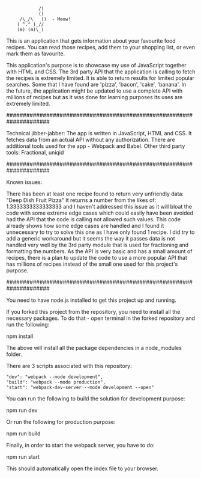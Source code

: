 
                /)             
                ((             
         /\_/\   ))  - Meow!   
        ( ^.^ )_//             
        (m) (m)\_)             

This is an application that gets information about your favourite food recipes. 
You can read those recipes, add them to your shopping list, or even mark them as favourite.

This application's purpose is to showcase my use of JavaScript together with HTML and CSS. The 3rd party API that the application is calling to fetch the recipes is extremely limited. It is able to return results for
limited popular searches. Some that I have found are 'pizza', 'bacon', 'cake', 'banana'.
In the future, the application might be updated to use a complete API with millions of recipes but as it was 
done for learning purposes its uses are extremely limited.

#####################################################################

Technical jibber-jabber:
The app is written in JavaScript, HTML and CSS. It fetches data from an actual API without any authorization.
There are additional tools used for the app - Webpack and Babel. 
Other third party tools: Fractional, uniqid

#####################################################################

Known issues:

There has been at least one recipe found to return very unfriendly data: "Deep Dish Fruit Pizza"
It returns a number from the likes of: 1.3333333333333333 and I haven't addressed this issue as 
it will bloat the code with some extreme edge cases which could easily have been avoided had the
API that the code is calling not allowed such values. This code already shows how some edge 
cases are handled and I found it unnecessary to try to solve this one as I have only found 1 recipe.
I did try to add a generic workaround but it seems the way it passes data is not handled very well
by the 3rd party module that is used for fractioning and formatting the numbers.
As the API is very basic and has a small amount of recipes, there is a plan to update the code to use
a more popular API that has millions of recipes instead of the small one used for this project's purpose.

#####################################################################


You need to have node.js installed to get this project up and running.

If you forked this project from the repository, you need to install all the necessary packages. 
To do that - open terminal in the forked repository and run the following:

npm install 

The above will install all the package dependencies in a node_modules folder.

There are 3 scripts associated with this repository:

    "dev": "webpack --mode development",
    "build": "webpack --mode production",
    "start": "webpack-dev-server --mode development --open"

You can run the following to build the solution for development purpose:

npm run dev 

Or run the following for production purpose:

npm run build

Finally, in order to start the webpack server, you have to do:

npm run start

This should automatically open the index file to your browser.
